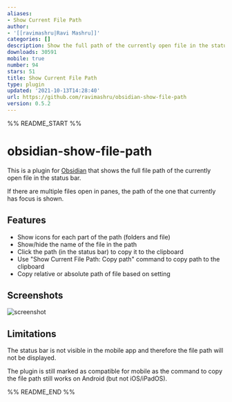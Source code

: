 ```yaml
---
aliases:
- Show Current File Path
author:
- '[[ravimashru|Ravi Mashru]]'
categories: []
description: Show the full path of the currently open file in the status bar
downloads: 30591
mobile: true
number: 94
stars: 51
title: Show Current File Path
type: plugin
updated: '2021-10-13T14:28:40'
url: https://github.com/ravimashru/obsidian-show-file-path
version: 0.5.2
---
```


%% README_START %%

# obsidian-show-file-path

This is a plugin for [Obsidian](https://obsidian.md/) that shows the full file path of the currently open file in the status bar.

If there are multiple files open in panes, the path of the one that currently has focus is shown.

## Features

- Show icons for each part of the path (folders and file)
- Show/hide the name of the file in the path
- Click the path (in the status bar) to copy it to the clipboard
- Use "Show Current File Path: Copy path" command to copy path to the clipboard
- Copy relative or absolute path of file based on setting

## Screenshots

![screenshot](https://raw.githubusercontent.com/ravimashru/obsidian-show-file-path/HEAD/images/screenshot.png)

## Limitations

The status bar is not visible in the mobile app and therefore the file path will not be displayed.

The plugin is still marked as compatible for mobile as the command to copy the file path still works on Android (but not iOS/iPadOS).


%% README_END %%
